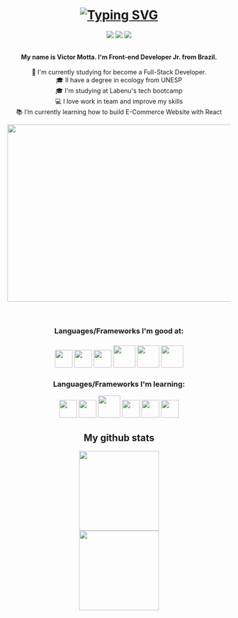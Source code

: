 <header>
    <h1 align="center"><a href="https://git.io/typing-svg"><img src="https://readme-typing-svg.demolab.com?font=Press+Start+2P&pause=1000&color=F97298&center=true&width=700&lines=Hi!+My+name+is+Victor.+;I'm+Front-end+developer+Jr.;I'm+working+to+become+a+Full-Stack!;Welcome+to+my+Github!" alt="Typing SVG" /></a> </h1>
<div align="center">
    <a href="mailto:vmotta95@gmail.com"><img src="https://img.shields.io/badge/Gmail-D14836?style=for-the-badge&logo=gmail&logoColor=white" /></a>
    <a href="https://www.linkedin.com/in/vmotta95/"><img src="https://img.shields.io/badge/LinkedIn-0077B5?style=for-the-badge&logo=linkedin&logoColor=white" /></a>
    <a href="https://www.instagram.com/v_motta/"><img src="https://img.shields.io/badge/Instagram-E4405F?style=for-the-badge&logo=instagram&logoColor=white" /></a>
<br>
<br>
  <p>
  <b>My name is Victor Motta. I'm Front-end Developer Jr. from Brazil.</b>
  <br>
  <br>
  🔬 I'm currently studying for become a Full-Stack Developer.
  <br>
  🎓 II have a degree in ecology from UNESP
  <br>
  🎓 I'm studying at Labenu's tech bootcamp
  <br>
  💻 I love work in team and improve my skills
  <br>
  📚 I’m currently learning how to build E-Commerce Website with React
   </p>
   <img src ="https://user-images.githubusercontent.com/102388553/191148026-00ff651a-c21c-4993-a9d3-92420b131c65.gif" width="700" height="400"/>
      <div/> 
</header>
<div align="center">
<h3> Languages/Frameworks I'm good at: <h3>

<img src="https://cdn.jsdelivr.net/gh/devicons/devicon/icons/visualstudio/visualstudio-plain.svg" width="40" height="40" />
<img src="https://cdn.jsdelivr.net/gh/devicons/devicon/icons/git/git-original.svg" width="40" height="40"/>
<img src="https://cdn.jsdelivr.net/gh/devicons/devicon/icons/javascript/javascript-original.svg" width="40" height="40"/>
<img src="https://cdn.jsdelivr.net/gh/devicons/devicon/icons/css3/css3-original-wordmark.svg" width="50" height="50" />
<img src="https://cdn.jsdelivr.net/gh/devicons/devicon/icons/html5/html5-original-wordmark.svg" width="50" height="50" />
<img src="https://cdn.jsdelivr.net/gh/devicons/devicon/icons/react/react-original.svg" width="50" height="50"/>
</div>

<div align="center">
<h3> Languages/Frameworks I'm learning: </h3>

<img src="https://cdn.jsdelivr.net/gh/devicons/devicon/icons/typescript/typescript-original.svg" width="40" height="40"/>  <img src="https://cdn.jsdelivr.net/gh/devicons/devicon/icons/mysql/mysql-original.svg"  width="40" height="40" /> <img src="https://cdn.jsdelivr.net/gh/devicons/devicon/icons/nodejs/nodejs-original.svg" width="50" height="50" /> <img src="https://cdn.jsdelivr.net/gh/devicons/devicon/icons/firebase/firebase-plain.svg"  width="40" height="40" /> <img src="https://cdn.jsdelivr.net/gh/devicons/devicon/icons/amazonwebservices/amazonwebservices-original.svg" width="40" height="40" /> <img src="https://cdn.jsdelivr.net/gh/devicons/devicon/icons/jest/jest-plain.svg" width="40" height="40" />
</div>
<footer>
<div align="center">
    <h2>My github stats </h2>
<a href="https://github.com/vmotta95">
<img height="180em" src="https://github-readme-stats.vercel.app/api/top-langs/?username=vmotta95&layout=compact&langs_count=7&theme=dracula"/>
<br>
<img height="180em" src="https://github-readme-stats.vercel.app/api?username=vmotta95&show_icons=true&theme=dracula&include_all_commits=true&count_private=true"/>
</a>
</div>
    </footer>
